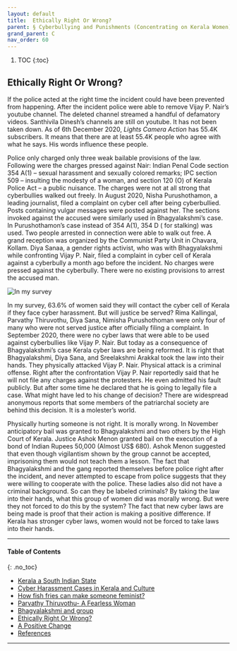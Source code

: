```yaml
---
layout: default
title:  Ethically Right Or Wrong?  
parent: § Cyberbullying and Punishments (Concentrating on Kerala Women)  
grand_parent: C
nav_order: 60 
---
```

<style>
.dont-break-out {
  /* These are technically the same, but use both */
  overflow-wrap: break-word;
  word-wrap: break-word;

     -ms-word-break: break-all;
  /* This is the dangerous one in WebKit, as it breaks things wherever */
  word-break: break-all;
  /* Instead use this non-standard one: */
  word-break: break-word;
}

.youtube-container {
    position: relative;
    width: 100%;
    height: 0;
    padding-bottom: 56.25%;
}
.youtube-video {
    position: absolute;
    top: 0;
    left: 0;
    width: 100%;
    height: 100%;
}

</style>

<div class="dont-break-out" markdown="1">

1. TOC
{:toc}

## Ethically Right Or Wrong?
If the police acted at the right time the incident could have been prevented from happening. After the incident police were able to remove Vijay P. Nair’s youtube channel. The deleted channel streamed a handful of defamatory videos. Santhivila Dinesh’s channels are still on youtube. It has not been taken down. As of 6th December 2020, *Lights Camera Action* has 55.4K subscribers. It means that there are at least 55.4K people who agree with what he says. His words influence these people.

Police only charged only three weak bailable provisions of the law. Following were the charges pressed against Nair: Indian Penal Code section 354 A(1) – sexual harassment and sexually colored remarks; IPC section 509 – insulting the modesty of a woman, and section 120 (O) of Kerala Police Act – a public nuisance. The charges were not at all strong that cyberbullies walked out freely. In August 2020, Nisha Purushothamon, a leading journalist, filed a complaint on cyber cell after being cyberbullied. Posts containing vulgar messages were posted against her. The sections invoked against the accused were similarly used in Bhagyalakshmi’s case. In Purushothamon’s case instead of 354 A(1), 354 D ( for stalking) was used. Two people arrested in connection were able to walk out free. A grand reception was organized by the Communist Party Unit in Chavara, Kollam. Diya Sanaa, a gender rights activist, who was with Bhagyalakshmi while confronting Vijay P. Nair, filed a complaint in cyber cell of Kerala against a cyberbully a month ago before the incident. No charges were pressed against the cyberbully. There were no existing provisions to arrest the accused man.

![In my survey](https://statics.bsafes.com/images/papers/Cyberbullying-and-Punishments-Concentrating-on-Kerala-Women-fig-2.png)

In my survey, 63.6% of women said they will contact the cyber cell of Kerala if they face cyber harassment. But will justice be served? Rima Kallingal, Parvathy Thiruvothu, Diya Sana, Nimisha Purushothoman were only four of many who were not served justice after officially filing a complaint. In September 2020, there were no cyber laws that were able to be used against cyberbullies like Vijay P. Nair. But today as a consequence of Bhagyalakshmi’s case Kerala cyber laws are being reformed. It is right that Bhagyalakshmi, Diya Sana, and Sreelakshmi Arakkal took the law into their hands. They physically attacked Vijay P. Nair. Physical attack is a criminal offense. Right after the confrontation Vijay P. Nair reportedly said that he will not file any charges against the protesters. He even admitted his fault publicly. But after some time he declared that he is going to legally file a case. What might have led to his change of decision? There are widespread anonymous reports that some members of the patriarchal society are behind this decision. It is a molester’s world.

Physically hurting someone is not right. It is morally wrong. In November anticipatory bail was granted to Bhagyalakshmi and two others by the High Court of Kerala. Justice Ashok Menon granted bail on the execution of a bond of Indian Rupees 50,000 (Almost US$ 680). Ashok Menon suggested that even though vigilantism shown by the group cannot be accepted, imprisoning them would not teach them a lesson. The fact that Bhagyalakshmi and the gang reported themselves before police right after the incident, and never attempted to escape from police suggests that they were willing to cooperate with the police. These ladies also did not have a criminal background. So can they be labeled criminals? By taking the law into their hands, what this group of women did was morally wrong. But were they not forced to do this by the system? The fact that new cyber laws are being made is proof that their action is making a positive difference. If Kerala has stronger cyber laws, women would not be forced to take laws into their hands.
***

#### Table of Contents
{: .no_toc}

<ul><li> <a href="/docs/C/Cyberbullying-and-Punishments-Concentrating-on-Kerala-Women-1/">Kerala a South Indian State</a></li><li> <a href="/docs/C/Cyberbullying-and-Punishments-Concentrating-on-Kerala-Women-2/">Cyber Harassment Cases in Kerala and Culture</a></li><li> <a href="/docs/C/Cyberbullying-and-Punishments-Concentrating-on-Kerala-Women-3/">How fish fries can make someone feminist?</a></li><li> <a href="/docs/C/Cyberbullying-and-Punishments-Concentrating-on-Kerala-Women-4/">Parvathy Thiruvothu- A Fearless Woman</a></li><li> <a href="/docs/C/Cyberbullying-and-Punishments-Concentrating-on-Kerala-Women-5/">Bhagyalakshmi and group</a></li><li> <a href="/docs/C/Cyberbullying-and-Punishments-Concentrating-on-Kerala-Women-6/">Ethically Right Or Wrong?</a></li><li> <a href="/docs/C/Cyberbullying-and-Punishments-Concentrating-on-Kerala-Women-7/">A Positive Change</a></li><li> <a href="/docs/C/Cyberbullying-and-Punishments-Concentrating-on-Kerala-Women-8/">References</a></li></ul>

***

</div>

